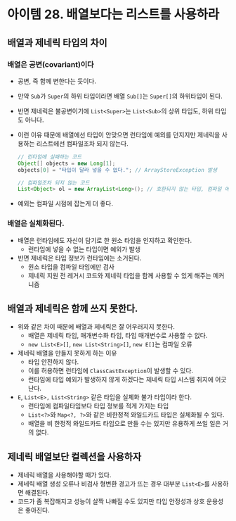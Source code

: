 # 아이템 28. 배열보다는 리스트를 사용하라

## 배열과 제네릭 타입의 차이

### 배열은 공변(covariant)이다

- 공변, 즉 함께 변한다는 듯이다.
- 만약 `Sub`가 `Super`의 하위 타입이라면 배열 `Sub[]`는 `Super[]`의 하위타입이 된다.
- 반면 제네릭은 불공변이기에 `List<Super>`는 `List<Sub>`의 상위 타입도, 하위 타입도 아니다.
- 이런 이유 때문에 배열에선 타입이 안맞으면 런타임에 예외를 던지지만 제네릭을 사용하는 리스트에선 컴파일조차 되지 않는다.

    ```java
    // 런타임에 실패하는 코드
    Object[] objects = new Long[1];
    objects[0] = "타입이 달라 넣을 수 없다."; // ArrayStoreException 발생
    
    // 컴파일조차 되지 않는 코드
    List<Object> ol = new ArrayList<Long>(); // 호환되지 않는 타입, 컴파일 에러!
    ```

- 예외는 컴파일 시점에 잡는게 더 좋다.

### 배열은 실체화된다.

- 배열은 런타임에도 자신이 담기로 한 원소 타입을 인지하고 확인한다.
    - 런타임에 넣을 수 없는 타입이면 예외가 발생
- 반면 제네릭은 타입 정보가 런타임에는 소거된다.
    - 원소 타입을 컴파일 타임에만 검사
    - 제네릭 지원 전 레거시 코드와 제네릭 타입을 함께 사용할 수 있게 해주는 메커니즘

## 배열과 제네릭은 함께 쓰지 못한다.

- 위와 같은 차이 때문에 배열과 제네릭은 잘 어우러지지 못한다.
    - 배열은 제네릭 타입, 매개변수화 타입, 타입 매개변수로 사용할 수 없다.
    - `new List<E>[]`, `new List<String>[]`, `new E[]`는 컴파일 오류
- 제네릭 배열을 만들지 못하게 하는 이유
    - 타입 안전하지 않다.
    - 이를 허용하면 런타임에 `ClassCastException`이 발생할 수 있다.
    - 런타임에 타입 예외가 발생하지 않게 하겠다는 제네릭 타입 시스템 취지에 어긋난다.
- `E`, `List<E>,` `List<String>` 같은 타입을 실체화 불가 타입이라 한다.
    - 런타임에 컴파일타임보다 타입 정보를 적게 가지는 타입
    - `List<?>`와 `Map<?, ?>`와 같은 비한정적 와일드카드 타입은 실체화될 수 있다.
    - 배열을 비 한정적 와일드카드 타입으로 만들 수는 있지만 유용하게 쓰일 일은 거의 없다.

## 제네릭 배열보단 컬렉션을 사용하자

- 제네릭 배열을 사용해야할 때가 있다.
- 제네릭 배열 생성 오류나 비검사 형변환 경고가 뜨는 경우 대부분 `List<E>`를 사용하면 해결된다.
- 코드가 좀 복잡해지고 성능이 살짝 나빠질 수도 있지만 타입 안정성과 상호 운용성은 좋아진다.
